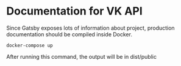 # Documentation for VK API

Since Gatsby exposes lots of information about project, production documentation should be compiled inside Docker. 

```
docker-compose up
```

After running this command, the output will be in dist/public